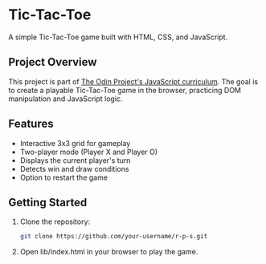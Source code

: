 # Tic-Tac-Toe

A simple Tic-Tac-Toe game built with HTML, CSS, and JavaScript.

## Project Overview

This project is part of [The Odin Project's JavaScript curriculum](https://www.theodinproject.com/lessons/javascript-tic-tac-toe). The goal is to create a playable Tic-Tac-Toe game in the browser, practicing DOM manipulation and JavaScript logic.

## Features

- Interactive 3x3 grid for gameplay
- Two-player mode (Player X and Player O)
- Displays the current player's turn
- Detects win and draw conditions
- Option to restart the game

## Getting Started

1. Clone the repository:
   ```sh
   git clone https://github.com/your-username/r-p-s.git

2. Open lib/index.html in your browser to play the game.